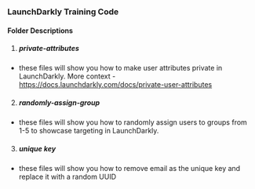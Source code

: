 ### LaunchDarkly Training Code ###

#### Folder Descriptions ####

1. ##### private-attributes #####
- these files will show you how to make user attributes private in LaunchDarkly. 
More context - https://docs.launchdarkly.com/docs/private-user-attributes 

2. ##### randomly-assign-group ##### 
- these files will show you how to randomly assign users to groups from 1-5 to showcase targeting in LaunchDarkly. 

3. ##### unique key ##### 
- these files will show you how to remove email as the unique key and replace it with a random UUID 
